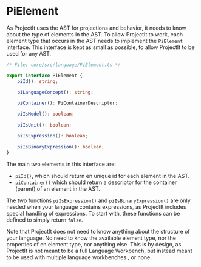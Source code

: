 
# PiElement

As ProjectIt uses the AST for projections and behavior, it needs to know about the type of elements in the AST.
To allow ProjectIt to work, each element type that occurs in the AST needs to implement the `PiElement` interface.
This interface is kept as small as possible, to allow ProjectIt to be used for any AST.


```ts
/* File: core/src/language/PiElement.ts */

export interface PiElement {
	piId(): string;

	piLanguageConcept(): string;

	piContainer(): PiContainerDescriptor;

	piIsModel(): boolean;

	piIsUnit(): boolean;

	piIsExpression(): boolean;

	piIsBinaryExpression(): boolean;
}
```

The main two elements in this interface are:

* `piId()`, which should return en unique id for each element in the AST.
* `piContainer()` which should return a descriptor for the container (parent) of an element in the AST.

The two functions `piIsExpression()` and `piIsBinaryExpression()` are only needed when your language
contains expressions, as ProjectIt includes special handling of expressions.
To start with, these functions can be defined to simply return `false`.

Note that ProjectIt does not need to know anything about the structure of your language.
No need to know the available element type, nor the properties of en element type, nor anything else.
This is by design, as ProjectIt is not meant to be a full Language Workbench,
but instead meant to be used with multiple language workbenches , or none.

